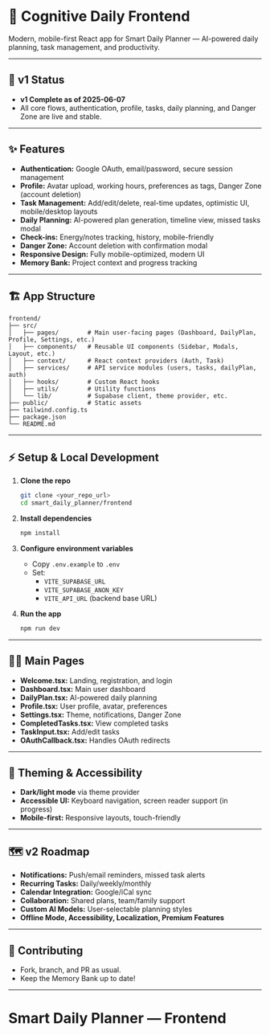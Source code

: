 # 🌟 Cognitive Daily Frontend

Modern, mobile-first React app for Smart Daily Planner — AI-powered daily planning, task management, and productivity.

---

## 🚀 v1 Status

- **v1 Complete as of 2025-06-07**
- All core flows, authentication, profile, tasks, daily planning, and Danger Zone are live and stable.

---

## ✨ Features

- **Authentication:** Google OAuth, email/password, secure session management
- **Profile:** Avatar upload, working hours, preferences as tags, Danger Zone (account deletion)
- **Task Management:** Add/edit/delete, real-time updates, optimistic UI, mobile/desktop layouts
- **Daily Planning:** AI-powered plan generation, timeline view, missed tasks modal
- **Check-ins:** Energy/notes tracking, history, mobile-friendly
- **Danger Zone:** Account deletion with confirmation modal
- **Responsive Design:** Fully mobile-optimized, modern UI
- **Memory Bank:** Project context and progress tracking

---

## 🏗️ App Structure

```
frontend/
├── src/
│   ├── pages/        # Main user-facing pages (Dashboard, DailyPlan, Profile, Settings, etc.)
│   ├── components/   # Reusable UI components (Sidebar, Modals, Layout, etc.)
│   ├── context/      # React context providers (Auth, Task)
│   ├── services/     # API service modules (users, tasks, dailyPlan, auth)
│   ├── hooks/        # Custom React hooks
│   ├── utils/        # Utility functions
│   └── lib/          # Supabase client, theme provider, etc.
├── public/           # Static assets
├── tailwind.config.ts
├── package.json
└── README.md
```

---

## ⚡ Setup & Local Development

1. **Clone the repo**
   ```bash
   git clone <your_repo_url>
   cd smart_daily_planner/frontend
   ```

2. **Install dependencies**
   ```bash
   npm install
   ```

3. **Configure environment variables**
   - Copy `.env.example` to `.env`
   - Set:
     - `VITE_SUPABASE_URL`
     - `VITE_SUPABASE_ANON_KEY`
     - `VITE_API_URL` (backend base URL)

4. **Run the app**
   ```bash
   npm run dev
   ```

---

## 🧑‍💻 Main Pages

- **Welcome.tsx:** Landing, registration, and login
- **Dashboard.tsx:** Main user dashboard
- **DailyPlan.tsx:** AI-powered daily planning
- **Profile.tsx:** User profile, avatar, preferences
- **Settings.tsx:** Theme, notifications, Danger Zone
- **CompletedTasks.tsx:** View completed tasks
- **TaskInput.tsx:** Add/edit tasks
- **OAuthCallback.tsx:** Handles OAuth redirects

---

## 🎨 Theming & Accessibility

- **Dark/light mode** via theme provider
- **Accessible UI:** Keyboard navigation, screen reader support (in progress)
- **Mobile-first:** Responsive layouts, touch-friendly

---

## 🗺️ v2 Roadmap

- **Notifications:** Push/email reminders, missed task alerts
- **Recurring Tasks:** Daily/weekly/monthly
- **Calendar Integration:** Google/iCal sync
- **Collaboration:** Shared plans, team/family support
- **Custom AI Models:** User-selectable planning styles
- **Offline Mode, Accessibility, Localization, Premium Features**

---

## 🤝 Contributing

- Fork, branch, and PR as usual.
- Keep the Memory Bank up to date!

---

# Smart Daily Planner — Frontend
